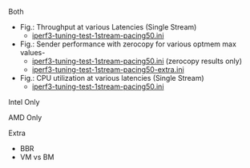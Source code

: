 Both
- Fig.: Throughput at various Latencies (Single Stream)
  - [iperf3-tuning-test-1stream-pacing50.ini](iperf3-tuning-test-1stream-pacing50.ini)
- Fig.: Sender performance with zerocopy for various optmem max values-
  - [iperf3-tuning-test-1stream-pacing50.ini](iperf3-tuning-test-1stream-pacing50.ini) (zerocopy results only)
  - [iperf3-tuning-test-1stream-pacing50-extra.ini](iperf3-tuning-test-1stream-pacing50-extra.ini)
- Fig.: CPU utilization at various latencies (Single Stream)
  - [iperf3-tuning-test-1stream-pacing50.ini](iperf3-tuning-test-1stream-pacing50.ini)

Intel Only


AMD Only

Extra
- BBR
- VM vs BM
